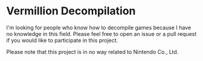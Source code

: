 # Vermillion Decompilation

I'm looking for people who know how to decompile games because I have no knowledge in this field. Please feel free to open an issue or a pull request if you would like to participate in this project.

Please note that this project is in no way related to Nintendo Co., Ltd.
